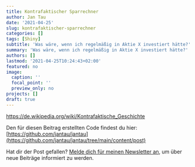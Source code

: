 ```yaml
---
title: Kontrafaktischer Sparrechner
author: Jan Tau
date: '2021-04-25'
slug: kontrafaktischer-sparrechner
categories: []
tags: [Shiny]
subtitle: 'Was wäre, wenn ich regelmäßig in Aktie X investiert hätte?'
summary: 'Was wäre, wenn ich regelmäßig in Aktie X investiert hätte?'
authors: []
lastmod: '2021-04-25T10:24:43+02:00'
featured: no
image:
  caption: ''
  focal_point: ''
  preview_only: no
projects: []
draft: true
---
```



<i class="fab fa-r-project"></i>

https://de.wikipedia.org/wiki/Kontrafaktische_Geschichte

Den für diesen Beitrag erstellten Code findest du hier: [https://github.com/jantau/jantau](https://github.com/jantau/jantau/tree/main/content/post)

Hat dir der Post gefallen? [Melde dich für meinen Newsletter an](https://tinyletter.com/jantau), um über neue Beiträge informiert zu werden.